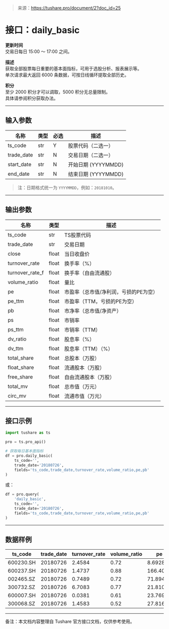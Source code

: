 > 来源：https://tushare.pro/document/2?doc_id=25

# 接口：daily_basic

**更新时间**  
交易日每日 15:00 ～ 17:00 之间。

**描述**  
获取全部股票每日重要的基本面指标，可用于选股分析、报表展示等。  
单次请求最大返回 6000 条数据，可按日线循环提取全部历史。

**积分**  
至少 2000 积分才可以调取，5000 积分无总量限制。  
具体请参阅积分获取办法。

---

## 输入参数

| 名称 | 类型 | 必选 | 描述 |
|------|------|------|------|
| ts_code | str | Y | 股票代码（二选一） |
| trade_date | str | N | 交易日期（二选一） |
| start_date | str | N | 开始日期 (YYYYMMDD) |
| end_date | str | N | 结束日期 (YYYYMMDD) |

> 注：日期格式统一为 `YYYYMMDD`，例如：`20181010`。

---

## 输出参数

| 名称 | 类型 | 描述 |
|------|------|------|
| ts_code | str | TS股票代码 |
| trade_date | str | 交易日期 |
| close | float | 当日收盘价 |
| turnover_rate | float | 换手率（%） |
| turnover_rate_f | float | 换手率（自由流通股） |
| volume_ratio | float | 量比 |
| pe | float | 市盈率（总市值/净利润，亏损的PE为空） |
| pe_ttm | float | 市盈率（TTM，亏损的PE为空） |
| pb | float | 市净率（总市值/净资产） |
| ps | float | 市销率 |
| ps_ttm | float | 市销率（TTM） |
| dv_ratio | float | 股息率（%） |
| dv_ttm | float | 股息率（TTM）（%） |
| total_share | float | 总股本（万股） |
| float_share | float | 流通股本（万股） |
| free_share | float | 自由流通股本（万股） |
| total_mv | float | 总市值（万元） |
| circ_mv | float | 流通市值（万元） |

---

## 接口示例

```python
import tushare as ts

pro = ts.pro_api()

# 获取每日基本面指标
df = pro.daily_basic(
    ts_code='',
    trade_date='20180726',
    fields='ts_code,trade_date,turnover_rate,volume_ratio,pe,pb'
)
```

或：

```python
df = pro.query(
    'daily_basic',
    ts_code='',
    trade_date='20180726',
    fields='ts_code,trade_date,turnover_rate,volume_ratio,pe,pb'
)
```

---

## 数据样例

| ts_code | trade_date | turnover_rate | volume_ratio | pe | pb |
|----------|-------------|----------------|---------------|-----------|-----------|
| 600230.SH | 20180726 | 2.4584 | 0.72 | 8.6928 | 3.7203 |
| 600237.SH | 20180726 | 1.4737 | 0.88 | 166.4001 | 1.8868 |
| 002465.SZ | 20180726 | 0.7489 | 0.72 | 71.8943 | 2.6391 |
| 300732.SZ | 20180726 | 6.7083 | 0.77 | 21.8101 | 3.2513 |
| 600007.SH | 20180726 | 0.0381 | 0.61 | 23.7696 | 2.3774 |
| 300068.SZ | 20180726 | 1.4583 | 0.52 | 27.8166 | 1.7549 |

---

备注：本文档内容整理自 Tushare 官方接口文档，仅供参考使用。
